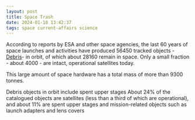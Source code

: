 ```yaml
---
layout: post
title: Space Trash
date: 2024-01-18 13:42:37
tags: space current-affairs science
---
```

According to reports by ESA and other space agencies, the last 60 years of space launches and activities have produced 56450 tracked objects - [Debris](https://upload.wikimedia.org/wikipedia/commons/0/00/Space_sustainability_urgency_in_earth_orbits_white.png)- in orbit, of which about 28160 remain in space. Only a small fraction - about 4000 - are intact, operational satellites today.

This large amount of space hardware has a total mass of more than 9300 tonnes.

Debris objects in orbit include spent upper stages
About 24% of the catalogued objects are satellites (less than a third of which are operational), and about 11% are spent upper stages and mission-related objects such as launch adapters and lens covers

